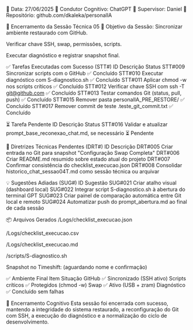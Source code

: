 📅 Data: 27/06/2025
🧠 Condutor Cognitivo: ChatGPT
👤 Supervisor: Daniel
📂 Repositório: github.com/dkaleka/personalIA

🧩 Encerramento da Sessão Técnica 05
🎯 Objetivo da Sessão:
Sincronizar ambiente restaurado com GitHub.

Verificar chave SSH, swap, permissões, scripts.

Executar diagnóstico e registrar snapshot final.

✅ Tarefas Executadas com Sucesso (STT#)
ID	Descrição	Status
STT#009	Sincronizar scripts com o GitHub	✅ Concluído
STT#010	Executar diagnóstico com S-diagnostico.sh	✅ Concluído
STT#011	Aplicar chmod -w nos scripts críticos	✅ Concluído
STT#012	Verificar chave SSH com ssh -T git@github.com	✅ Concluído
STT#013	Testar comandos Git (status, pull, push)	✅ Concluído
STT#015	Remover pasta personalIA_PRE_RESTORE/	✅ Concluído
STT#017	Remover commit de teste .teste_git_commit.txt	✅ Concluído

⏳ Tarefa Pendente
ID	Descrição	Status
STT#016	Validar e atualizar prompt_base_reconexao_chat.md, se necessário	⏳ Pendente

📌 Diretrizes Técnicas Pendentes (DRT#)
ID	Descrição
DRT#005	Criar entrada no Git para snapshot "Configuração Swap Completa"
DRT#006	Criar README.md resumido sobre estado atual do projeto
DRT#007	Confirmar consistência do checklist_execucao.json
DRT#008	Consolidar historico_chat_sessao04T.md como sessão técnica ou arquivar

💡 Sugestões Adiadas (SUG#)
ID	Sugestão
SUG#021	Criar atalho visual (dashboard local)
SUG#022	Integrar script S-diagnostico.sh à abertura do terminal GPT
SUG#023	Criar painel de comparação automática entre Git local e remoto
SUG#024	Automatizar push do prompt_abertura.md ao final de cada sessão

📦 Arquivos Gerados
/Logs/checklist_execucao.json

/Logs/checklist_execucao.csv

/Logs/checklist_execucao.md

/scripts/S-diagnostico.sh

Snapshot no Timeshift: (aguardando nome e confirmação)

✅ Ambiente Final
Item	Situação
GitHub	✅ Sincronizado (SSH ativo)
Scripts críticos	✅ Protegidos (chmod -w)
Swap	✅ Ativo (USB + zram)
Diagnóstico	✅ Concluído sem falhas

🧠 Encerramento Cognitivo
Esta sessão foi encerrada com sucesso, mantendo a integridade do sistema restaurado, a reconfiguração do Git com SSH, a execução do diagnóstico e a normalização do ciclo de desenvolvimento.

